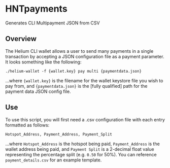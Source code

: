 # HNTpayments
Generates CLI Multipayment JSON from CSV

## Overview

The Helium CLI wallet allows a user to send many payments in a single transaction by accepting
a JSON configuration file as a payment parameter. It looks something like the following:

`./helium-wallet -f {wallet.key} pay multi {paymentdata.json}`

...where `{wallet.key}` is the filename for the wallet keystore file you wish to pay from, and 
`{paymentdata.json}` is the [fully qualified] path for the payment data JSON config file.

## Use

To use this script, you will first need a .csv configuration file with each entry formatted as follows:

`Hotspot_Address, Payment_Address, Payment_Split`

...where `Hotspot_Address` is the hotspot being paid, `Payment_Address` is the wallet address
being paid, and `Payment Split` is a 2-decimal float value representing the percentage split (e.g. `0.50` for 50%).
You can reference `payment_details.csv` for an example template.